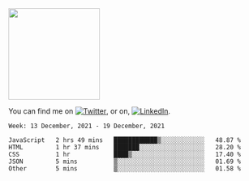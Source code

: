 <!-- ![visitors](https://visitor-badge.glitch.me/badge?page_id=page.id) -->

<img height="180em" src="https://github-readme-stats.vercel.app/api?username=alihernandez&show_icons=true&hide_border=true&&count_private=true&include_all_commits=true" />

<!-- Actual text -->

You can find me on [![Twitter][1.2]][1], or on, [![LinkedIn][2.2]][2].

<!-- Icons -->

[1.2]: http://i.imgur.com/wWzX9uB.png (twitter icon without padding)
[2.2]: https://raw.githubusercontent.com/MartinHeinz/MartinHeinz/master/linkedin-3-16.png (LinkedIn icon without padding)

<!-- Links to your social media accounts -->

[1]: https://twitter.com/phantomramen
[2]: https://www.linkedin.com/in/ali-hernandez-96b1b71a9/

<!--START_SECTION:waka-->
```text
Week: 13 December, 2021 - 19 December, 2021

JavaScript   2 hrs 49 mins   ████████████▒░░░░░░░░░░░░   48.87 % 
HTML         1 hr 37 mins    ███████░░░░░░░░░░░░░░░░░░   28.20 % 
CSS          1 hr            ████▒░░░░░░░░░░░░░░░░░░░░   17.40 % 
JSON         5 mins          ▒░░░░░░░░░░░░░░░░░░░░░░░░   01.69 % 
Other        5 mins          ▒░░░░░░░░░░░░░░░░░░░░░░░░   01.58 % 
```
<!--END_SECTION:waka-->
